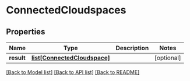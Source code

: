# ConnectedCloudspaces

## Properties
Name | Type | Description | Notes
------------ | ------------- | ------------- | -------------
**result** | [**list[ConnectedCloudspace]**](ConnectedCloudspace.md) |  | [optional] 

[[Back to Model list]](../README.md#documentation-for-models) [[Back to API list]](../README.md#documentation-for-api-endpoints) [[Back to README]](../README.md)


